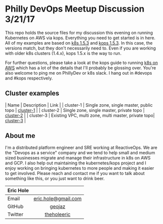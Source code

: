 # Philly DevOps Meetup Discussion 3/21/17

This repo holds the source files for my discussion this evening on running Kubernetes on AWS via kops. Everything you need to get started is in here. All of my examples are based on [k8s 1.5.3](https://github.com/kubernetes/kubernetes/tree/v1.5.3) and [kops 1.5.3](https://github.com/kubernetes/kops/tree/1.5.3). In this case, the versions match, but they don't necessarily need to. Even if you are working with older k8s clusters (1.4.x), kops 1.5.x is the way to run.

For further questions, please take a look at the kops guide to running [k8s on AWS](https://github.com/kubernetes/kops/blob/master/docs/aws.md) which has a lot of the details that I'll probably be glossing over. You're also welcome to ping me on PhillyDev or k8s slack. I hang out in #devops and #kops respectively.


## Cluster examples

| Name | Description  |  Link |
| cluster-1 | Single zone, single master, public topo | [cluster-1](asdf) |
| cluster-2 | Single zone, single master, private topo | [cluster-2](asdf) |
| cluster-3 | Existing VPC, multi zone, multi master, private topo| [cluster-3](asdf) |



## About me

I'm a distributed platform engineer and SRE working at ReactiveOps. We are the "Devops as a service" company and we tend to help small and medium sized businesses migrate and manage their infrastructure in k8s on AWS and GCP. I also help out maintaining the kubernetes/kops project and I enjoy working on bringing kubernetes to more people and making it easier to get involved. Please reach and contact me if you want to talk about something like this, or you just want to drink beer.


| Eric Hole    |           |
| ------------- |:-------------:|
| Email      | [eric.hole@gmail.com](mailto:eric.hole@gmail.com) |
| GitHub    | [geojaz](https://github.com/geojaz)      |
| Twitter| [theholeeric](https://twitter.com/theholeeric)   |
